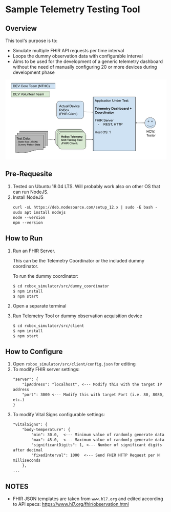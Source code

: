 # Sample Telemetry Testing Tool

## Overview

This tool's purpose is to:
* Simulate multiple FHIR API requests per time interval
* Loops the dummy observation data with configurable interval
* Aims to be used for the development of a generic telemetry dashboard without the need of manually configuring 20 or more  devices during development phase

![Unit Test Diagram](docs/dummy_diagram.png)

## Pre-Requesite
1. Tested on Ubuntu 18.04 LTS. Will probably work also on other OS that can run NodeJS.
1. Install NodeJS
    ```
    curl -sL https://deb.nodesource.com/setup_12.x | sudo -E bash -
    sudo apt install nodejs
    node --version
    npm --version
    ```

## How to Run

1. Run an FHIR Server.

    This can be the Telemetry Coordinator or the included dummy coordinator.

    To run the dummy coordinator:
    ```
    $ cd rxbox_simulator/src/dummy_coordinator
    $ npm install
    $ npm start
    ```
1. Open a separate terminal
1. Run Telemetry Tool or dummy observation acquisition device
    ```
    $ cd rxbox_simulator/src/client
    $ npm install
    $ npm start
    ```

## How to Configure

1. Open `rxbox_simulator/src/client/config.json` for editing
1. To modify FHIR server settings:
    ```
    "server": {
        "ipAddress": "localhost", <--- Modify this with the target IP address
        "port": 3000 <--- Modify this with target Port (i.e. 80, 8080, etc.)
    }
    ```
1. To modify Vital Signs configurable settings:
    ```
    "vitalSigns": {
        "body-temperature": {
            "min": 30.0,  <--- Minimum value of randomly generate data 
            "max": 45.0,  <--- Maximum value of randomly generate data
            "significantDigits": 1, <--- Number of significant digits after decimal
            "fixedInterval": 1000  <--- Send FHIR HTTP Request per N milliseconds
        },
    ...
    ```

## NOTES

* FHIR JSON templates are taken from `www.hl7.org` and edited according to API specs:
    https://www.hl7.org/fhir/observation.html
